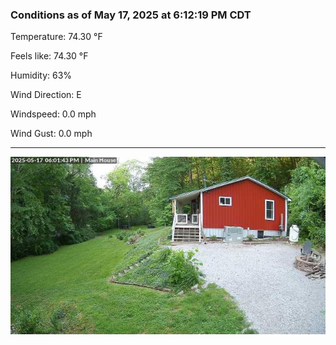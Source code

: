 ### Conditions as of May 17, 2025 at 6:12:19 PM CDT 

Temperature: 74.30 &deg;F

Feels like: 74.30 &deg;F

Humidity: 63%

Wind Direction: E

Windspeed: 0.0 mph

Wind Gust: 0.0 mph

---

<img src="./images/latest.jpeg"/>

